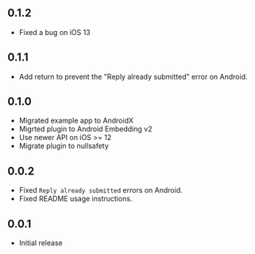 ## 0.1.2

- Fixed a bug on iOS 13

## 0.1.1

- Add return to prevent the "Reply already submitted" error on Android. 

## 0.1.0

- Migrated example app to AndroidX
- Migrted plugin to Android Embedding v2
- Use newer API on iOS >= 12
- Migrate plugin to nullsafety

## 0.0.2

- Fixed `Reply already submitted` errors on Android.
- Fixed README usage instructions.

## 0.0.1

- Initial release
